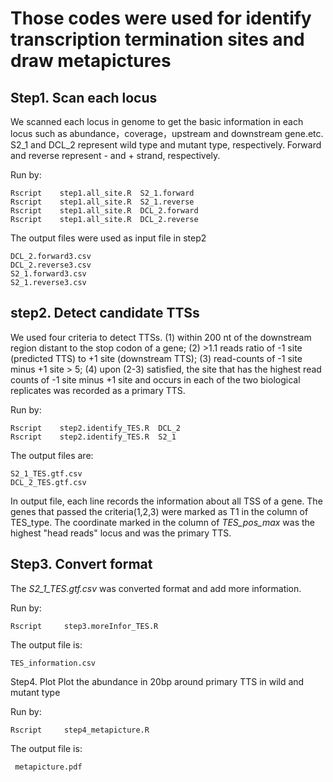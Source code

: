 # Those codes were used for identify transcription termination sites and draw metapictures

## Step1. Scan each locus
We scanned each locus in genome to get the basic information in each locus such as abundance，coverage，upstream and downstream gene.etc. S2_1 and DCL_2 represent wild type and mutant type, respectively. Forward and reverse represent - and + strand, respectively. 

Run by:
``` 
Rscript    step1.all_site.R  S2_1.forward
Rscript    step1.all_site.R  S2_1.reverse	
Rscript    step1.all_site.R  DCL_2.forward	
Rscript    step1.all_site.R  DCL_2.reverse
```

The output files were used as input file in step2
```
DCL_2.forward3.csv
DCL_2.reverse3.csv
S2_1.forward3.csv
S2_1.reverse3.csv
```


## step2. Detect candidate TTSs	
We used four criteria to detect TTSs. (1) within 200 nt of the downstream region distant to the stop codon of a gene; (2) >1.1 reads ratio of -1 site (predicted TTS) to +1 site (downstream TTS); (3) read-counts of -1 site minus +1 site > 5; (4) upon (2-3) satisfied, the site that has the highest read counts of -1 site minus +1 site and occurs in each of the two biological replicates was recorded as a primary TTS.

Run by:
```
Rscript    step2.identify_TES.R  DCL_2
Rscript    step2.identify_TES.R  S2_1
```

The output files are:
```
S2_1_TES.gtf.csv
DCL_2_TES.gtf.csv
```
In output file, each line records the information about all TSS of a gene. The genes that passed the criteria(1,2,3) were marked as T1 in the column of TES_type. The coordinate marked in the column of *TES_pos_max* was the highest "head reads" locus and was the primary TTS.

## Step3. Convert format
The  *S2_1_TES.gtf.csv* was converted format and add more information.

Run by:
```
Rscript     step3.moreInfor_TES.R
```

The  output file is:
```
TES_information.csv
```


Step4. Plot
Plot the abundance in 20bp around primary TTS in wild and mutant type

Run by:
```
Rscript     step4_metapicture.R
```

The output file is:
```
 metapicture.pdf
```